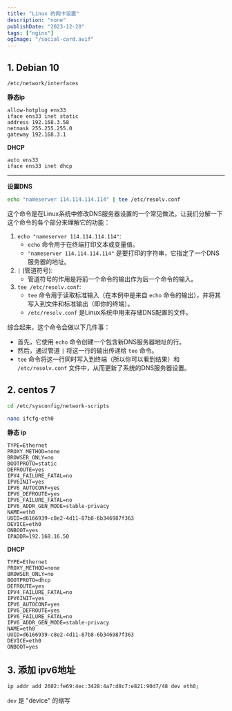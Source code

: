```yaml
---
title: "Linux 的网卡设置"
description: "none"
publishDate: "2023-12-20"
tags: ["nginx"]
ogImage: "/social-card.avif"
---
```


<!-- more --> 

## 1. Debian 10

`/etc/network/interfaces`

**静态ip**

```
allow-hotplug ens33
iface ens33 inet static
address 192.168.3.58
netmask 255.255.255.0
gateway 192.168.3.1
```
**DHCP**

```
auto ens33
iface ens33 inet dhcp
```
---
**设置DNS**

```sh
echo "nameserver 114.114.114.114" | tee /etc/resolv.conf
```

这个命令是在Linux系统中修改DNS服务器设置的一个常见做法。让我们分解一下这个命令的各个部分来理解它的功能：

1. `echo "nameserver 114.114.114.114"`:
   - `echo` 命令用于在终端打印文本或变量值。
   - `"nameserver 114.114.114.114"` 是要打印的字符串，它指定了一个DNS服务器的地址。
2. `|` (管道符号):
   - 管道符号的作用是将前一个命令的输出作为后一个命令的输入。
3. `tee /etc/resolv.conf`:
   - `tee` 命令用于读取标准输入（在本例中是来自 `echo` 命令的输出），并将其写入到文件和标准输出（即你的终端）。
   - `/etc/resolv.conf` 是Linux系统中用来存储DNS配置的文件。

综合起来，这个命令会做以下几件事：

- 首先，它使用 `echo` 命令创建一个包含新DNS服务器地址的行。
- 然后，通过管道 `|` 将这一行的输出传递给 `tee` 命令。
- `tee` 命令将这一行同时写入到终端（所以你可以看到结果）和 `/etc/resolv.conf` 文件中，从而更新了系统的DNS服务器设置。

## 2. centos 7
```sh
cd /etc/sysconfig/network-scripts

nano ifcfg-eth0
```
**静态 ip**
```
TYPE=Ethernet
PROXY_METHOD=none
BROWSER_ONLY=no
BOOTPROTO=static
DEFROUTE=yes
IPV4_FAILURE_FATAL=no
IPV6INIT=yes
IPV6_AUTOCONF=yes
IPV6_DEFROUTE=yes
IPV6_FAILURE_FATAL=no
IPV6_ADDR_GEN_MODE=stable-privacy
NAME=eth0
UUID=d6166939-c8e2-4d11-87b8-6b346987f363
DEVICE=eth0
ONBOOT=yes
IPADDR=192.168.16.50
```
**DHCP**
```
TYPE=Ethernet
PROXY_METHOD=none
BROWSER_ONLY=no
BOOTPROTO=dhcp
DEFROUTE=yes
IPV4_FAILURE_FATAL=no
IPV6INIT=yes
IPV6_AUTOCONF=yes
IPV6_DEFROUTE=yes
IPV6_FAILURE_FATAL=no
IPV6_ADDR_GEN_MODE=stable-privacy
NAME=eth0
UUID=d6166939-c8e2-4d11-87b8-6b346987f363
DEVICE=eth0
ONBOOT=yes
```

## 3. 添加 ipv6地址
```sh
ip addr add 2602:fe69:4ec:3428:4a7:d8c7:e821:90d7/48 dev eth0;
```
`dev` 是 "device" 的缩写